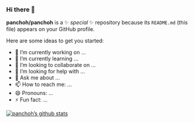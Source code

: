 ### Hi there 👋

**panchoh/panchoh** is a ✨ _special_ ✨ repository because its `README.md` (this file) appears on your GitHub profile.

Here are some ideas to get you started:

- 🔭 I’m currently working on ...
- 🌱 I’m currently learning ...
- 👯 I’m looking to collaborate on ...
- 🤔 I’m looking for help with ...
- 💬 Ask me about ...
- 📫 How to reach me: ...
- 😄 Pronouns: ...
- ⚡ Fun fact: ...


[![panchoh’s github stats](https://github-readme-stats.vercel.app/api?username=panchoh&include_all_commits=true&show_icons=true&theme=dracula)](https://github.com/panchoh)
